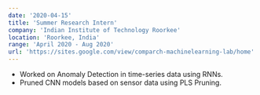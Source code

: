 ```yaml
---
date: '2020-04-15'
title: 'Summer Research Intern'
company: 'Indian Institute of Technology Roorkee'
location: 'Roorkee, India'
range: 'April 2020 - Aug 2020'
url: 'https://sites.google.com/view/comparch-machinelearning-lab/home'
---
```


- Worked on Anomaly Detection in time-series data using RNNs.
- Pruned CNN models based on sensor data using PLS Pruning.
